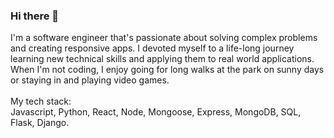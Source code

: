 ### Hi there 👋
I'm a software engineer that's passionate about solving complex problems and creating responsive apps. I devoted myself to a life-long journey learning new technical skills and applying them to real world applications. When I'm not coding, I enjoy going for long walks at the park on sunny days or staying in and playing video games. 
<br />
<br />
My tech stack:
<br />
Javascript, Python, React, Node, Mongoose, Express, MongoDB, SQL, Flask, Django.

<!--
**mary3210/mary3210** is a ✨ _special_ ✨ repository because its `README.md` (this file) appears on your GitHub profile.

Here are some ideas to get you started:

- 🔭 I’m currently working on ...
- 🌱 I’m currently learning ...
- 👯 I’m looking to collaborate on ...
- 🤔 I’m looking for help with ...
- 💬 Ask me about ...
- 📫 How to reach me: ...
- 😄 Pronouns: ...
- ⚡ Fun fact: ...
-->
